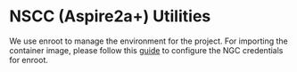 # NSCC (Aspire2a+) Utilities

We use enroot to manage the environment for the project.
For importing the container image, please follow this [guide](https://github.com/NVIDIA/enroot/blob/master/doc/cmd/import.md) to configure the NGC credentials for enroot.
